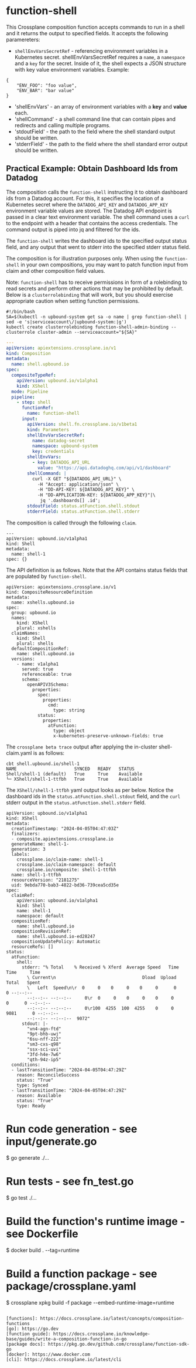 # function-shell

This Crossplane composition function accepts commands to run in a shell and it
returns the output to specified fields. It accepts the following paramereters:
- `shellEnvVarsSecretRef` - referencing environment variables in a
  Kubernetes secret. shellEnvVarsSecretRef requires a `name`, a
`namespace` and a `key` for the secret. Inside of it, the shell
expects a JSON structure with key value environment variables. Example:

```
{
    "ENV_FOO": "foo value",
    "ENV_BAR": "bar value"
}
```
- 'shellEnvVars' - an array of environment variables with a <b>key</b> and <b>value</b>
  each.
- 'shellCommand' - a shell command line that can contain pipes and
  redirects and calling multiple programs.
- 'stdoutField' - the path to the field where the shell standard output
  should be written.
- 'stderrField' - the path to the field where the shell standard error
  output should be written.

## Practical Example: Obtain Dashboard Ids from Datadog

The composition calls the `function-shell` instructing it to obtain dashboard ids
from a Datadog account. For this, it specifies the location of a Kubernetes
secret where the `DATADOG_API_KEY` and `DATADOG_APP_KEY` environment variable values
are stored. The Datadog API endpoint is passed in a clear text environment
variable. The shell command uses a `curl` to the endpoint with a header that
contains the access credentials. The command output is piped into jq and
filtered for the ids.

The `function-shell` writes the dashboard ids to the specified output status field, and
any output that went to stderr into the specified stderr status field.

The composition is for illustration purposes only. When using the
`function-shell` in your own compositions, you may want to patch function input
from claim and other composition field values.

Note: `function-shell` has to receive permissions in form of a rolebinding to
read secrets and perform other actions that may be prohibited by default. Below
is a `clusterrolebinding` that will work, but you should exercise appropriate caution when
setting function permissions.

```
#!/bin/bash
SA=$(kubectl -n upbound-system get sa -o name | grep function-shell | sed -e 's|serviceaccount\/|upbound-system:|g')
kubectl create clusterrolebinding function-shell-admin-binding --clusterrole cluster-admin --serviceaccount="${SA}"
```

```yaml
---
apiVersion: apiextensions.crossplane.io/v1
kind: Composition
metadata:
  name: shell.upbound.io
spec:
  compositeTypeRef:
    apiVersion: upbound.io/v1alpha1
    kind: XShell
  mode: Pipeline
  pipeline:
    - step: shell
      functionRef:
        name: function-shell
      input:
        apiVersion: shell.fn.crossplane.io/v1beta1
        kind: Parameters
        shellEnvVarsSecretRef:
          name: datadog-secret
          namespace: upbound-system
          key: credentials
        shellEnvVars:
          - key: DATADOG_API_URL
            value: "https://api.datadoghq.com/api/v1/dashboard"
        shellCommand: |
          curl -X GET "${DATADOG_API_URL}" \
            -H "Accept: application/json" \
            -H "DD-API-KEY: ${DATADOG_API_KEY}" \
            -H "DD-APPLICATION-KEY: ${DATADOG_APP_KEY}"|\
             jq '.dashboards[] .id';
        stdoutField: status.atFunction.shell.stdout
        stderrField: status.atFunction.shell.stderr
```

The composition is called through the following `claim`.

```
---
apiVersion: upbound.io/v1alpha1
kind: Shell
metadata:
  name: shell-1
spec: {}
```

The API definition is as follows. Note that the API contains status fields that
are populated by `function-shell`.

```
apiVersion: apiextensions.crossplane.io/v1
kind: CompositeResourceDefinition
metadata:
  name: xshells.upbound.io
spec:
  group: upbound.io
  names:
    kind: XShell
    plural: xshells
  claimNames:
    kind: Shell
    plural: shells
  defaultCompositionRef:
    name: shell.upbound.io
  versions:
    - name: v1alpha1
      served: true
      referenceable: true
      schema:
        openAPIV3Schema:
          properties:
            spec:
              properties:
                cmd:
                  type: string
            status:
              properties:
                atFunction:
                  type: object
                  x-kubernetes-preserve-unknown-fields: true
```

The `crossplane beta trace` output after applying the in-cluster
shell-claim.yaml is as follows:
```
cbt shell.upbound.io/shell-1
NAME                      SYNCED   READY   STATUS
Shell/shell-1 (default)   True     True    Available
└─ XShell/shell-1-ttfbh   True     True    Available
```

The `XShell/shell-1-ttfbh` yaml output looks as per below. Notice the dashboard
ids in the `status.atFunction.shell.stdout` field, and the `curl` stderr output
in the `status.atFunction.shell.stderr` field.

```
apiVersion: upbound.io/v1alpha1
kind: XShell
metadata:
  creationTimestamp: "2024-04-05T04:47:03Z"
  finalizers:
  - composite.apiextensions.crossplane.io
  generateName: shell-1-
  generation: 3
  labels:
    crossplane.io/claim-name: shell-1
    crossplane.io/claim-namespace: default
    crossplane.io/composite: shell-1-ttfbh
  name: shell-1-ttfbh
  resourceVersion: "2181275"
  uid: 9ebda770-bab3-4822-bd36-739cea5cd35e
spec:
  claimRef:
    apiVersion: upbound.io/v1alpha1
    kind: Shell
    name: shell-1
    namespace: default
  compositionRef:
    name: shell.upbound.io
  compositionRevisionRef:
    name: shell.upbound.io-ed28247
  compositionUpdatePolicy: Automatic
  resourceRefs: []
status:
  atFunction:
    shell:
      stderr: "% Total    % Received % Xferd  Average Speed   Time    Time     Time
        \ Current\n                                 Dload  Upload   Total   Spent
        \   Left  Speed\n\r  0     0    0     0    0     0      0      0 --:--:--
        --:--:-- --:--:--     0\r  0     0    0     0    0     0      0      0 --:--:--
        --:--:-- --:--:--     0\r100  4255  100  4255    0     0   9081      0 --:--:--
        --:--:-- --:--:--  9072"
      stdout: |-
        "vn4-agn-ftd"
        "9pt-bhb-uwj"
        "6su-nff-222"
        "sm3-cxs-q98"
        "ssx-sci-uvi"
        "3fd-h4e-7w6"
        "qth-94z-ip5"
  conditions:
  - lastTransitionTime: "2024-04-05T04:47:29Z"
    reason: ReconcileSuccess
    status: "True"
    type: Synced
  - lastTransitionTime: "2024-04-05T04:47:29Z"
    reason: Available
    status: "True"
    type: Ready
```

# Run code generation - see input/generate.go
$ go generate ./...

# Run tests - see fn_test.go
$ go test ./...

# Build the function's runtime image - see Dockerfile
$ docker build . --tag=runtime

# Build a function package - see package/crossplane.yaml
$ crossplane xpkg build -f package --embed-runtime-image=runtime
```

[functions]: https://docs.crossplane.io/latest/concepts/composition-functions
[go]: https://go.dev
[function guide]: https://docs.crossplane.io/knowledge-base/guides/write-a-composition-function-in-go
[package docs]: https://pkg.go.dev/github.com/crossplane/function-sdk-go
[docker]: https://www.docker.com
[cli]: https://docs.crossplane.io/latest/cli
